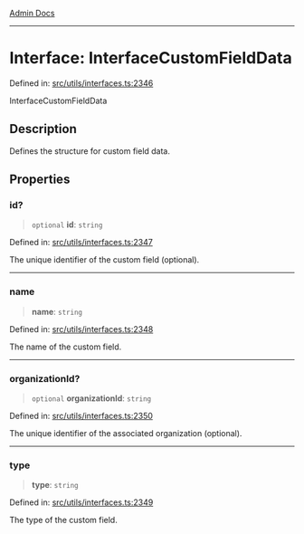 [Admin Docs](/)

***

# Interface: InterfaceCustomFieldData

Defined in: [src/utils/interfaces.ts:2346](https://github.com/PalisadoesFoundation/talawa-admin/blob/main/src/utils/interfaces.ts#L2346)

InterfaceCustomFieldData

## Description

Defines the structure for custom field data.

## Properties

### id?

> `optional` **id**: `string`

Defined in: [src/utils/interfaces.ts:2347](https://github.com/PalisadoesFoundation/talawa-admin/blob/main/src/utils/interfaces.ts#L2347)

The unique identifier of the custom field (optional).

***

### name

> **name**: `string`

Defined in: [src/utils/interfaces.ts:2348](https://github.com/PalisadoesFoundation/talawa-admin/blob/main/src/utils/interfaces.ts#L2348)

The name of the custom field.

***

### organizationId?

> `optional` **organizationId**: `string`

Defined in: [src/utils/interfaces.ts:2350](https://github.com/PalisadoesFoundation/talawa-admin/blob/main/src/utils/interfaces.ts#L2350)

The unique identifier of the associated organization (optional).

***

### type

> **type**: `string`

Defined in: [src/utils/interfaces.ts:2349](https://github.com/PalisadoesFoundation/talawa-admin/blob/main/src/utils/interfaces.ts#L2349)

The type of the custom field.
